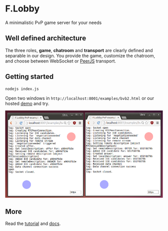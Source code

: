 # F.Lobby
A minimalistic PvP game server for your needs

## Well defined architecture

The three roles, __game__, __chatroom__ and __transport__ are clearly defined and separable in our design. You provide the game, customize the chatroom, and choose between WebSocket or [PeerJS](http://peerjs.com/) transport.

## Getting started
```
nodejs index.js
```
Open two windows in `http://localhost:8001/examples/bvb2.html` or our hosted [demo](http://lobby.projectf.hk/examples/bvb2.html) and try.

![](docs/cap.png)

## More
Read the [tutorial](docs/tutorial.md) and [docs]().
